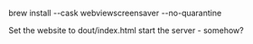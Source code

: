 brew install --cask webviewscreensaver --no-quarantine


Set the website to dout/index.html
start the server - somehow?
